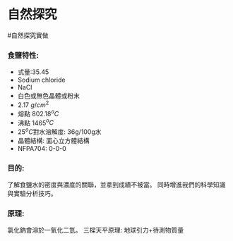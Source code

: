 # 自然探究
#自然探究實做 
### 食鹽特性: 
- 式量:35.45
- Sodium chloride
- NaCl
- 白色或無色晶體或粉末
- 2.17 $g/cm^2$
- 熔點 802.18$^oC$
- 沸點 1465$^oC$
- 25$^oC$對水溶解度: 36g/100g水
- 晶體結構: 面心立方體結構
- NFPA704: 0-0-0

 ### 目的:
 了解食鹽水的密度與濃度的關聯，並拿到成績不被當。
 同時增進我們的科學知識與實驗分析技巧。
 
 ### 原理:
 氯化鈉會溶於一氧化二氫。
 三樑天平原理: 地球引力+待測物質量
 
